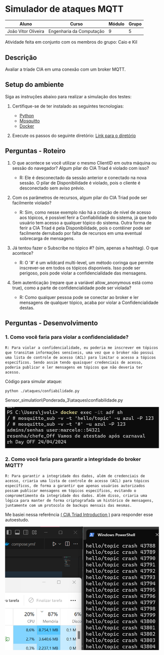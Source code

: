 # Simulador de ataques MQTT

| Aluno                | Curso                  | Módulo | Grupo |
|----------------------|------------------------|--------|-------|
| João Vitor Oliveira  | Engenharia da Computação | 9      | 5     |

Atividade feita em conjunto com os membros do grupo: Caio e Kil

## Descrição
Avaliar a tríade CIA em uma conexão com um broker MQTT.

## Setup do ambiente 

Siga as instruções abaixo para realizar a simulação dos testes:

1. Certifique-se de ter instalado as seguintes tecnologias: 
   - [Python](https://www.python.org)
   - [Mosquitto](https://mosquitto.org)
   - [Docker](https://www.docker.com/get-started/)

2. Execute os passos do seguinte diretório: [Link para o diretório](https://github.com/rafaelmatsuyama/Inteli-T2-EC-M09)

## Perguntas - Roteiro
1. O que acontece se você utilizar o mesmo ClientID em outra máquina ou sessão do navegador? Algum pilar do CIA Triad é violado com isso?
    - R: Ele é desconectado da sessão anterior e conectado na nova sessão. O pilar de Disponibilidade é violado, pois o cliente é desconectado sem aviso prévio.

2. Com os parâmetros de recursos, algum pilar do CIA Triad pode ser facilmente violado?
    - R: Sim, como nesse exemplo não há a criação de nível de acesso aos tópicos, é possível ferir a Confiabilidade do sistema, já que todo usuário tem acesso a qualquer tópico do sistema. Outra forma de ferir a CIA Triad é pela Disponibilidade, pois o contêiner pode ser facilmente derrubado por falta de recursos em uma eventual sobrecarga de mensagens.

3. Já tentou fazer o Subscribe no tópico #? (sim, apenas a hashtag). O que acontece?
    - R: O '#' é um wildcard multi-level, um método coringa que permite inscrever-se em todos os tópicos disponíveis. Isso pode ser perigoso, pois pode violar a confidencialidade das mensagens.

4. Sem autenticação (repare que a variável allow_anonymous está como true), como a parte de confidencialidade pode ser violada?
    - R: Como qualquer pessoa pode se conectar ao broker e ler mensagens de qualquer tópico, acaba por violar a Confidencialidade destas.

## Perguntas - Desenvolvimento

### 1. Como você faria para violar a confidencialidade?
    R: Para violar a confidencialidade, eu poderia me inscrever em tópicos que transitam informações sensíveis, uma vez que o broker não possui uma lista de controle de acesso (ACL) para limitar o acesso a tópicos específicos. Sendo assim tendo quaisquer credenciais de acesso, poderia publicar e ler mensagens em tópicos que não deveria ter acesso.
Código para simular ataque:
```
python ./ataques/confiabilidade.py
```

Sensor_simulation\Ponderada_3\ataques\confiabilidade.py


![img alt](static/confiabilidade.png)

### 2. Como você faria para garantir a integridade do broker MQTT?
    R: Para garantir a integridade dos dados, além de credenciais de acesso, criaria uma lista de controle de acesso (ACL) para tópicos específicos, de forma a garantir que apenas usuários autorizados possam publicar mensagens em tópicos específicos, evitando o comprometimento da integridade dos dados. Além disso, criaria uma lógica para manter de forma criptografada um histórico de mensagens, juntamente com um protocolo de backups mensais das mesmas. 


Me basiei nessa referência [( CIA Triad Introduction )](https://informationsecurity.wustl.edu/items/confidentiality-integrity-and-availability-the-cia-triad/Introdução) para responder esse autoestudo.

![img alt](static/disponibilidade.png)
